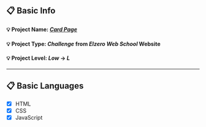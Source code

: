 ## :clipboard: Basic Info
#### :bulb: Project Name: [***Card Page***](https://a7m3d000.github.io/L--Card-Page/)
#### :bulb: Project Type: ***Challenge*** from ***Elzero Web School*** Website 
#### :bulb: Project Level: ***Low*** -> ***L***

---

## :clipboard: Basic Languages
 - [x] HTML
 - [x] CSS
 - [x] JavaScript
